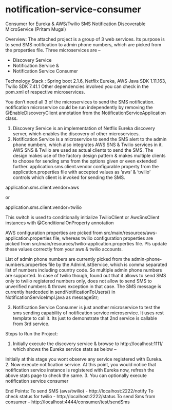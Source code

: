 # notification-service-consumer

Consumer for Eureka & AWS/Twilio SMS Notification Discoverable MicroService
(Pritam Mugal)

Overview:
The attached project is a group of 3 web services. Its purpose is to send SMS notification to admin phone numbers, which are picked from the properties file. Three microservices are – 
-	Discovery Service
-	Notification Service & 
-	Notification Service Consumer

Technology Stack :
 Spring boot 2.1.6, Netflix Eureka, AWS Java SDK 1.11.163, Twilio SDK 7.41.1
Other dependencies involved you can check in the pom.xml of respective microservices.

You don’t need all 3 of the microservices to send the SMS notification. notification microservice could be run independently by removing the @EnableDiscoveryClient annotation from the NotificationServiceApplication class. 

1.	Discovery Service is an implementation of Netflix Eureka discovery server, which enables the discovery of other microservices.
2.	Notification Service is a microservice to send the SMS alert to the admin phone numbers, which also integrates AWS SNS & Twilio services in it. AWS SNS & Twilio are used as actual clients to send the SMS. The design makes use of the factory design pattern & makes multiple clients to choose for sending sms from the options given or even extended further. 
application.sms.client.vendor configurable property from the application.properties file with accepted values as ‘aws’ & ‘twilio’ controls which client is invoked for sending the SMS.

application.sms.client.vendor=aws 

or 

application.sms.client.vendor=twilio

This switch is used to conditionally initialize TwilioClient or AwsSnsClient instances with @ConditionalOnProperty annotation

AWS configuration properties are picked from src/main/resources/aws-application.properties file, whereas twilio configuration properties are picked from src/main/resources/twilio-application.properties file. Pls update these values correctly from your aws & twilio accounts.

List of admin phone numbers are currently picked from the admin-phone-numbers.properties file by the AdminListService, which is comma separated list of numbers including country code. So multiple admin phone numbers are supported. In case of twilio though, found out that it allows to send SMS only to twilio registered numbers only, does not allow to send SMS to unverified numbers & throws exception in that case.
The SMS message is currently hardcoded in sendNotificationToUsers() in NotificationServiceImpl.java as messageStr;

3.	Notification Service Consumer is just another microservice to test the sms sending capability of notification service microservice. It uses rest template to call it. Its just to demonstrate that 2nd service is callable from 3rd service.

Steps to Run the Project: 
1.	Initially execute the discovery service & browse to http://localhost:1111/ which shows the Eureka service stats as below – 

 

Initially at this stage you wont observe any service registered with Eureka.
2.	Now execute notification service. At this point, you would notice that notification service instance is registered with Eureka now, refresh the above stats page to check the same. 
3.	You can optionally execute notification service consumer

End Points: 
To send SMS (aws/twilio) - http://localhost:2222/notify
To check status for twilio - http://localhost:2222/status
To send Sms from consumer – http://localhost:4444/consumer/test/sendSms
